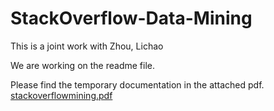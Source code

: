 # StackOverflow-Data-Mining

This is a joint work with Zhou, Lichao

We are working on the readme file. 

Please find the temporary documentation in the attached pdf. [stackoverflowmining.pdf](https://github.com/Gyou/StackOverflow-Data-Mining/files/10190589/stackoverflowmining.pdf)
